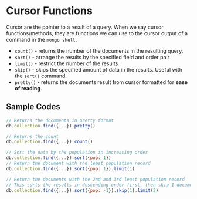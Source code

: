 # Cursor Functions

Cursor are the pointer to a result of a query. When we say cursor functions/methods, they are functions we can use to the cursor output of a command in the `mongo shell`.

- `count()` - returns the number of the documents in the resulting query.
- `sort()` - arrange the results by the specified field and order pair
- `limit()` - restrict the number of the results
- `skip()` - skips the specified amount of data in the results. Useful with the `sort()` command.
- `pretty()` - returns the documents result from cursor formatted for **ease of reading**.

## Sample Codes

``` JavaScript
// Returns the documents in pretty format
db.collection.find({...}).pretty()

// Returns the count
db.collection.find({...}).count()

// Sort the data by the population in increasing order
db.collection.find({...}).sort({pop: 1})
// Return the document with the least population record
db.collection.find({...}).sort({pop: 1}).limit(1)

// Return the documents with the 2nd and 3rd least population record
// This sorts the results in descending order first, then skip 1 document, and return two
db.collection.find({...}).sort({pop: -1}).skip(1).limit(2)
```